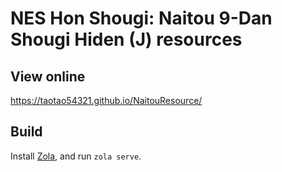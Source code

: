# NES Hon Shougi: Naitou 9-Dan Shougi Hiden (J) resources

## View online

<https://taotao54321.github.io/NaitouResource/>

## Build

Install [Zola](https://www.getzola.org/), and run `zola serve`.
